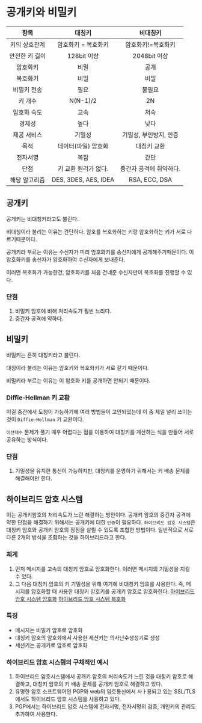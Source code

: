 # 공개키와 비밀키

| 항목 | 대칭키 | 비대칭키|
|:----:|:----:|:----:|
|키의 상호관계| 암호화키 = 복호화키 | 암호화키!=복호화키|
|안전한 키 길이 | 128bit 이상| 2048bit 이상|
|암호화키|비밀|공개|
|복호화키|비밀|비밀|
|비밀키 전송|필요|불필요|
|키 개수|N(N-1)/2|2N|
|암호화 속도|고속|저속|
|경제성|높다|낮다|
|제공 서비스|기밀성|기밀성, 부인방지, 인증|
|목적|데이터(파일) 암호화|대칭키 교환|
|전자서명|복잡|간단|
|단점|키 교환 원리가 없다.|중간자 공격에 취약하다.|
|해당 알고리즘|DES, 3DES, AES, IDEA|RSA, ECC, DSA|

## 공개키

공개키는 비대칭키라고도 불린다.

비대칭이라 불리는 이유는 간단하다.
암호를 복호화하는 키랑 암호화하는 키가 서로 다르기때문이다.

공개키라 부르는 이유는 수신자가 미리 암호화키를 송신자에게 공개해주기때문이다.
이 암호화키를 송신자가 암호화하여 수신자에게 보내준다.

이러면 복호화가 가능한건, 암호화키를 처음 건네준 수신자만이 복호화를 진행할 수 있다.

### 단점
1. 비밀키 암호에 비해 처리속도가 훨씬 느리다.
2. 중간자 공격에 약하다.

## 비밀키

비밀키는 흔히 대칭키라고 불린다.

대칭이라 불리는 이유는
암호키와 복호화키가 서로 같기 때문이다.

비밀키라 부르는 이유는 이 암호화 키를 공개하면 안되기 때문이다.

### Diffie-Hellman 키 교환

이걸 중간에서 도청이 가능하기에 여러 방법들이 고안되었는데
이 중 제일 널리 쓰이는 것이 `Diffie-Hellman` 키 교환이다.

`이산대수` 문제가 풀기 매우 어렵다는 점을 이용하여
대칭키를 계산하는 식을 만들어 서로 공유하는 방식이다.

### 단점
1. 기밀성을 유지한 통신이 가능하지만, 대칭키를 운영하기 위해서는 키 배송 문제를 해결해야만 한다.

## 하이브리드 암호 시스템
이는 공개키암호의 처리속도가 느린 해결하는 방안이다.
공개키 암호의 중간자 공격에 약한 단점을 해결하기 위해서는 공개키에 대한 `인증`이 필요하다.
`하이브리드 암호 시스템`은 대칭키 암호와 공개키 암호의 장점을 살릴 수 있도록 조합한 방법이다.
일반적으로 서로 다른 2개의 방식을 조합하는 것을 하이브리드라고 한다.

### 체계
1. 먼저 메시지를 고속의 대칭키 암호로 암호화한다. 이러면 메시지의 기밀성을 지킬 수 있다.
2. 그 다음 대칭키 암호의 키 기밀성을 위해 여기에 비대칭키 암호를 사용한다.
즉, 메시지를 암호화할 때 사용한 대칭키 암호키를 공개키 암호로 암호화한다.
[하이브리드 암호 시스템 암호화](./Image/하이브리드-암호-암호화.png)
[하이브리드 암호 시스템 복호화](./Image/하이브리드-암호-복호화.png)

### 특징
- 메시지는 비밀키 암호로 암호화
- 대칭키 암호의 암호화에서 사용한 세션키는 의사난수생성기로 생성
- 세션키는 공개키로 암호로 암호화

### 하이브리드 암호 시스템의 구체적인 예시
1. 하이브리드 암호시스템에서 공개키 암호의 처리속도가 느린 것을 대칭키 암호로 해결하고, 대칭키 암호의 키 배송 문제를 공개키 암호로 해결하고 있다.
2. 유명한 암호 소프트웨어인 PGP와 web의 암호통신에서 사ㅏ용되고 있는 SSL/TLS에서도 하이브리드 암호 시스템을 사용하고 있다.
3. PGP에서는 하이브리드 암호 시스템에 전자서명, 전자서명의 검증, 개인키의 관리도 추가하여 사용한다.